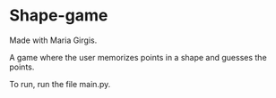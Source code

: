 # Shape-game

Made with Maria Girgis.


A game where the user memorizes points in a shape and guesses the points.

To run, run the file main.py.


